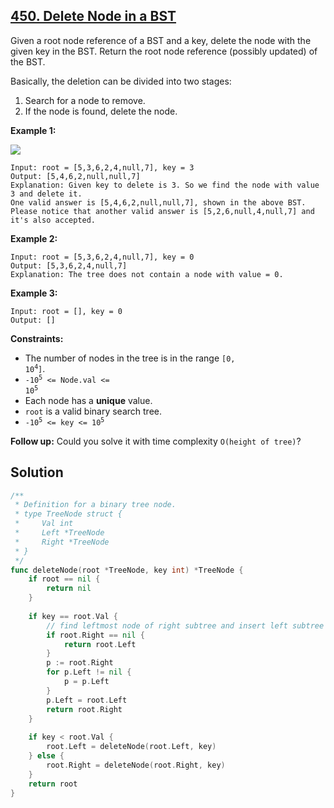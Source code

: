 ## [450. Delete Node in a BST](https://leetcode.com/problems/delete-node-in-a-bst/)


Given a root node reference of a BST and a key, delete the node with the given key in the BST. Return the root node reference (possibly updated) of the BST.

Basically, the deletion can be divided into two stages:

1.  Search for a node to remove.
2.  If the node is found, delete the node.

**Example 1:**

![](https://assets.leetcode.com/uploads/2020/09/04/del_node_1.jpg)

```
Input: root = [5,3,6,2,4,null,7], key = 3
Output: [5,4,6,2,null,null,7]
Explanation: Given key to delete is 3. So we find the node with value 3 and delete it.
One valid answer is [5,4,6,2,null,null,7], shown in the above BST.
Please notice that another valid answer is [5,2,6,null,4,null,7] and it's also accepted.

```

**Example 2:**

```
Input: root = [5,3,6,2,4,null,7], key = 0
Output: [5,3,6,2,4,null,7]
Explanation: The tree does not contain a node with value = 0.
```

**Example 3:**

```
Input: root = [], key = 0
Output: []
```

**Constraints:**

*   The number of nodes in the tree is in the range <code>[0, 10<sup>4</sup>]</code>.
*   <code>-10<sup>5</sup> <= Node.val <= 10<sup>5</sup></code>
*   Each node has a **unique** value.
*   `root` is a valid binary search tree.
*   <code>-10<sup>5</sup> <= key <= 10<sup>5</sup></code>

**Follow up:** Could you solve it with time complexity `O(height of tree)`?



## Solution

```go
/**
 * Definition for a binary tree node.
 * type TreeNode struct {
 *     Val int
 *     Left *TreeNode
 *     Right *TreeNode
 * }
 */
func deleteNode(root *TreeNode, key int) *TreeNode {
    if root == nil {
        return nil
    }
    
    if key == root.Val {
        // find leftmost node of right subtree and insert left subtree
        if root.Right == nil {
            return root.Left
        }
        p := root.Right
        for p.Left != nil {
            p = p.Left
        }
        p.Left = root.Left
        return root.Right
    }
    
    if key < root.Val {
        root.Left = deleteNode(root.Left, key)
    } else {
        root.Right = deleteNode(root.Right, key)
    }
    return root
}
```